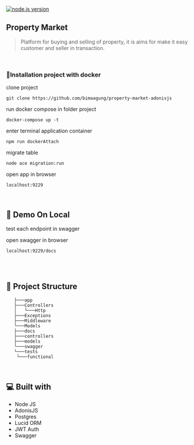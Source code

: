 [![node.js version](https://badgen.net/npm/node/express)](https://npmjs.com/package/express)

## Property Market
> Platform for buying and selling of property, it is aims for make it easy customer and seller in transaction. 

<br>

### 🐳Installation project with docker

clone project
``` bson
git clone https://github.com/bimaagung/property-market-adonisjs
```

run docker compose in folder project
``` bson
docker-compose up -t
```

enter terminal application container 
```bson
npm run dockerAttach
```

migrate table 
```bson
node ace migration:run
```

open app in browser
```bson
localhost:9229
```

<br>

## 🚀 Demo On Local

test each endpoint in swagger

open swagger in browser 
```bson
localhost:9229/docs
```

<br>

<br>

## 📁 Project Structure

```
   ├───app
   ├───Controllers
   │   └───Http
   ├───Exceptions
   ├───Middleware
   └───Models
   ├───docs
   ├───controllers
   ├───models
   └───swagger
   └───tests
    └───functional
```

<br>


## 💻 Built with

- Node JS
- AdonisJS
- Postgres
- Lucid ORM
- JWT Auth
- Swagger



